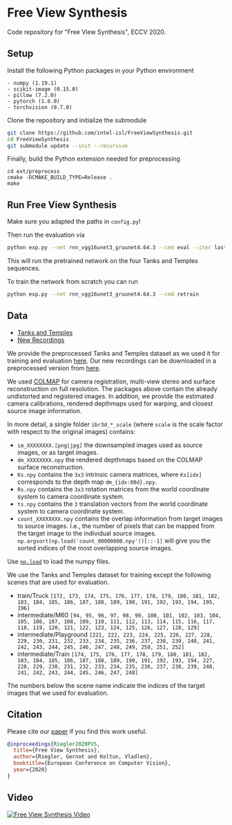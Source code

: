 # Free View Synthesis
Code repository for "Free View Synthesis", ECCV 2020.


## Setup

Install the following Python packages in your Python environment

```
- numpy (1.19.1)
- scikit-image (0.15.0)
- pillow (7.2.0)
- pytorch (1.6.0)
- torchvision (0.7.0)
```

Clone the repository and initialize the submodule

```bash
git clone https://github.com/intel-isl/FreeViewSynthesis.git
cd FreeViewSynthesis
git submodule update --init --recursive
```

Finally, build the Python extension needed for preprocessing

```
cd ext/preprocess
cmake -DCMAKE_BUILD_TYPE=Release .
make 
```


## Run Free View Synthesis

Make sure you adapted the paths in `config.py`!

Then run the evaluation via 

```bash
python exp.py --net rnn_vgg16unet3_gruunet4.64.3 --cmd eval --iter last --eval-dsets tat-subseq --eval-scale 0.5
```

This will run the pretrained network on the four Tanks and Temples sequences.

To train the network from scratch you can run

```bash
python exp.py --net rnn_vgg16unet3_gruunet4.64.3 --cmd retrain
```


## Data

- [Tanks and Temples](https://storage.googleapis.com/isl-datasets/FreeViewSynthesis/ibr3d_tat.tar.gz)
- [New Recordings](https://storage.googleapis.com/isl-datasets/FreeViewSynthesis/ibr3d_own.tar.gz)

We provide the preprocessed Tanks and Temples dataset as we used it for training and evaluation [here](https://storage.googleapis.com/isl-datasets/FreeViewSynthesis/ibr3d_tat.tar.gz). 
Our new recordings can be downloaded in a preprocessed version from [here](https://storage.googleapis.com/isl-datasets/FreeViewSynthesis/ibr3d_own.tar.gz). 

We used [COLMAP](https://colmap.github.io/) for camera registration, multi-view stereo and surface reconstruction on full resolution. 
The packages above contain the already undistorted and registered images.
In addition, we provide the estimated camera calibrations, rendered depthmaps used for warping, and closest source image information. 

In more detail, a single folder `ibr3d_*_scale` (where `scale` is the scale factor with respect to the original images) contains:

- `im_XXXXXXXX.[png|jpg]` the downsampled images used as source images, or as target images.
- `dm_XXXXXXXX.npy` the rendered depthmaps based on the COLMAP surface reconstruction.
- `Ks.npy` contains the `3x3` intrinsic camera matrices, where `Ks[idx]` corresponds to the depth map `dm_{idx:08d}.npy`.
- `Rs.npy` contains the `3x3` rotation matrices from the world coordinate system to camera coordinate system.
- `ts.npy` contains the `3` translation vectors from the world coordinate system to camera coordinate system.
- `count_XXXXXXXX.npy` contains the overlap information from target images to source images. I.e., the number of pixels that can be mapped from the target image to the individual source images. `np.argsort(np.load('count_00000000.npy'))[::-1]` will give you the sorted indices of the most overlapping source images.

Use [`np.load`](https://numpy.org/doc/stable/reference/generated/numpy.load.html) to load the numpy files.

We use the Tanks and Temples dataset for training except the following scenes that are used for evaluation.

- train/Truck
	`[172, 173, 174, 175, 176, 177, 178, 179, 180, 181, 182, 183, 184, 185, 186, 187, 188, 189, 190, 191, 192, 193, 194, 195, 196]`
- intermediate/M60
	`[94, 95, 96, 97, 98, 99, 100, 101, 102, 103, 104, 105, 106, 107, 108, 109, 110, 111, 112, 113, 114, 115, 116, 117, 118, 119, 120, 121, 122, 123, 124, 125, 126, 127, 128, 129]`
- intermediate/Playground
	`[221, 222, 223, 224, 225, 226, 227, 228, 229, 230, 231, 232, 233, 234, 235, 236, 237, 238, 239, 240, 241, 242, 243, 244, 245, 246, 247, 248, 249, 250, 251, 252]`
- intermediate/Train
	`[174, 175, 176, 177, 178, 179, 180, 181, 182, 183, 184, 185, 186, 187, 188, 189, 190, 191, 192, 193, 194, 227, 228, 229, 230, 231, 232, 233, 234, 235, 236, 237, 238, 239, 240, 241, 242, 243, 244, 245, 246, 247, 248]`

The numbers below the scene name indicate the indices of the target images that we used for evaluation.


## Citation

Please cite our [paper](http://vladlen.info/papers/FVS.pdf) if you find this work useful.

```bib
@inproceedings{Riegler2020FVS,
  title={Free View Synthesis},
  author={Riegler, Gernot and Koltun, Vladlen},
  booktitle={European Conference on Computer Vision},
  year={2020}
}
```

## Video

[![Free View Synthesis Video](https://img.youtube.com/vi/JDJPn3ZtfZs/0.jpg)](https://www.youtube.com/watch?v=JDJPn3ZtfZs)


